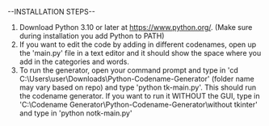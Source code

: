 --INSTALLATION STEPS--

1. Download Python 3.10 or later at https://www.python.org/. (Make sure during installation you add Python to PATH)
2. If you want to edit the code by adding in different codenames, open up the 'main.py' file in a text editor and it should show the space where you add in the categories and words.
3. To run the generator, open your command prompt and type in 'cd C:\Users\user\Downloads\Python-Codename-Generator' (folder name may vary based on repo) and type 'python tk-main.py'. This should run the codename generator. If you want to run it WITHOUT the GUI, type in 'C:\Codename Generator\Python-Codename-Generator\without tkinter' and type in 'python notk-main.py'